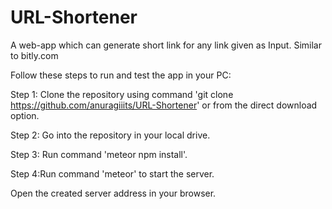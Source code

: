 # URL-Shortener
A web-app which can generate short link for any link given as Input. Similar to bitly.com

Follow these steps to run and test the app in your PC:

Step 1: Clone the repository using command 'git clone https://github.com/anuragiiits/URL-Shortener' or from the direct download option.

Step 2: Go into the repository in your local drive.

Step 3: Run command 'meteor npm install'.

Step 4:Run command 'meteor' to start the server.

Open the created server address in your browser.
